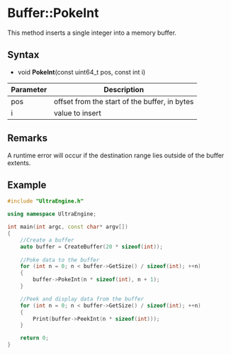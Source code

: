 # Buffer::PokeInt
This method inserts a single integer into a memory buffer.

## Syntax
- void **PokeInt**(const uint64_t pos, const int i)

| Parameter | Description |
| ----- | ----- |
| pos | offset from the start of the buffer, in bytes |
| i | value to insert |

## Remarks
A runtime error will occur if the destination range lies outside of the buffer extents.

## Example
```c++
#include "UltraEngine.h"

using namespace UltraEngine;

int main(int argc, const char* argv[])
{
	//Create a buffer
	auto buffer = CreateBuffer(20 * sizeof(int));
	
	//Poke data to the buffer
	for (int n = 0; n < buffer->GetSize() / sizeof(int); ++n)
	{
		buffer->PokeInt(n * sizeof(int), n + 1);
	}

	//Peek and display data from the buffer
	for (int n = 0; n < buffer->GetSize() / sizeof(int); ++n)
	{
		Print(buffer->PeekInt(n * sizeof(int)));
	}

	return 0;
}
```
